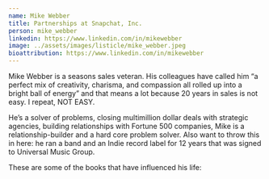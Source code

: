 ```yaml
---
name: Mike Webber
title: Partnerships at Snapchat, Inc.
person: mike_webber
linkedin: https://www.linkedin.com/in/mikewebber 
image: ../assets/images/listicle/mike_webber.jpeg
bioattribution: https://www.linkedin.com/in/mikewebber 
---
```


Mike Webber is a seasons sales veteran. His colleagues have called him “a perfect mix of creativity, charisma, and compassion all rolled up into a bright ball of energy” and that means a lot because 20 years in sales is not easy. I repeat, NOT EASY. 

He’s a solver of problems, closing multimillion dollar deals with strategic agencies, building relationships with Fortune 500 companies, Mike is a relationship-builder and a hard core problem solver. Also want to throw this in here: he ran a band and an Indie record label for 12 years that was signed to Universal Music Group.

These are some of the books that have influenced his life: